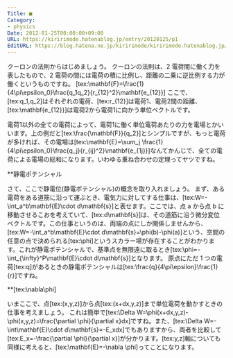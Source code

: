 ```yaml
---
Title: ■
Category:
- physics
Date: 2012-01-25T00:00:00+09:00
URL: https://kiririmode.hatenablog.jp/entry/20120125/p1
EditURL: https://blog.hatena.ne.jp/kiririmode/kiririmode.hatenablog.jp/atom/entry/8454420450078210461
---
```



クーロンの法則からはじめましょう。
クーロンの法則は、2 電荷間に働く力を表したもので、2 電荷の間には電荷の積に比例し、距離の二乗に逆比例する力が働くというものですね。
[tex:\mathbf{F}=\frac{1}{4\pi\epsilon_0}\frac{q_1q_2}{r_{12}^2}\mathbf{e_{12}}]
ここで、[tex:q_1,q_2]はそれぞれの電荷、[tex:r_{12}]は電荷1、電荷2間の距離、[tex:\mathbf{e_{12}}]は電荷2から電荷1に向かう単位ベクトルです。

電荷1以外の全ての電荷によって、電荷1に働く単位電荷あたりの力を電場とかいいます。上の例だと[tex:\frac{\mathbf{F}}{q_2}]とシンプルですが、もっと電荷が多ければ、その電場は[tex:\mathbf{E}=\sum_j \frac{1}{4\pi\epsilon_0}\frac{q_j}{r_{ij}^2}\mathbf{e_{1j}}]なんてかんじで、全ての電荷による電場の総和になります。いわゆる重ね合わせの定理ってヤツですね。

**静電ポテンシャル

さて、ここで静電位(静電ポテンシャル)の概念を取り入れましょう。
まず、ある電荷をある道筋に沿って運ぶとき、電気力に対してする仕事は、[tex:W=-\int_a^b\mathbf{E}\cdot d\mathbf{s}]と表せます。ここでは、点 a から点 b に移動させるこおを考えていて、[tex:d\mathbf{s}]は、その道筋に沿う微分変位ベクトルです。この仕事というのは、両端の点にしか関係しませんから、[tex:W=-\int_a^b\mathbf{E}\cdot d\mathbf{s}=\phi(b)-\phi(a)]という、空間の任意の点で決められる[tex:\phi]というスカラー場が存在することがわかります。これが静電ポテンシャルで、基準点を無限遠に取るとき[tex:\phi=-\int_{\infty}^P\mathbf{E}\cdot d\mathbf{s}]となります。
原点にただ 1 つの電荷[tex:q]があるときの静電ポテンシャルは[tex:\frac{q}{4\pi\epsilon}\frac{1}{r}]ですね。

**[tex:\nabla\phi]

いまここで、点[tex:(x,y,z)]から点[tex:(x+dx,y,z)]まで単位電荷を動かすときの仕事を考えましょう。
これは簡単で[tex:\Delta W=\phi(x+dx,y,z)-\phi(x,y,z)=\frac{\partial \phi}{\partial x}dx]ですね。また、[tex:\Delta W=-\int\mathbf{E}\cdot d\mathbf{s}=-E_xdx]でもありますから、両者を比較して[tex:E_x=-\frac{\partial \phi}{\partial x}]が分かります。[tex:y,z]軸についても同様に考えると、[tex:\mathbf{E}=-\nabla \phi]ってことになります。

